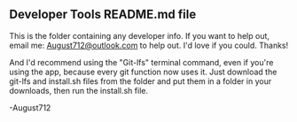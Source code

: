 ## Developer Tools README.md file

This is the folder containing any developer info. If you want to help out, email me: [August712@outlook.com](mailto:August712@outlook.com) to help out. I'd love if you could. Thanks!

And I'd recommend using the "Git-lfs" terminal command, even if you're using the app, because every git function now uses it. Just download the git-lfs and install.sh files from the folder and put them in a folder in your downloads, then run the install.sh file.

-August712
